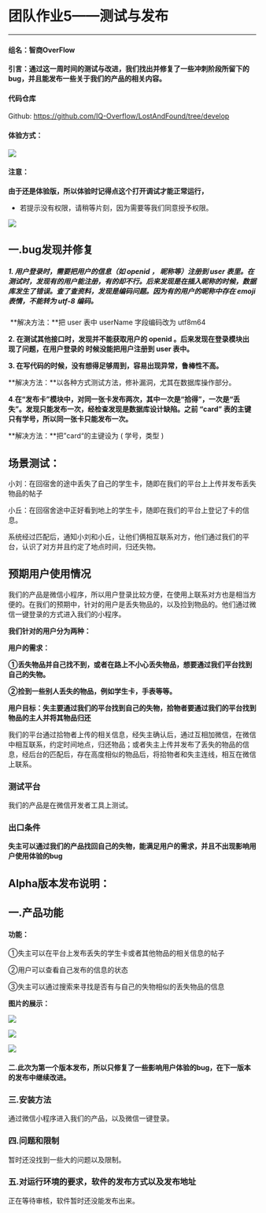 # 团队作业5——测试与发布

----------------------------

#### 组名：智商OverFlow

**引言：通过这一周时间的测试与改进，我们找出并修复了一些冲刺阶段所留下的bug，并且能发布一些关于我们的产品的相关内容。**

#### 代码仓库

Github: https://github.com/IQ-Overflow/LostAndFound/tree/develop

#### 体验方式：

![](https://azhu12138.oss-cn-shenzhen.aliyuncs.com/img/微信图片_20201130195103.png)

#### 注意：

**由于还是体验版，所以体验时记得点这个打开调试才能正常运行，**

- 若提示没有权限，请稍等片刻，因为需要等我们同意授予权限。

![](https://azhu12138.oss-cn-shenzhen.aliyuncs.com/img/20201130195228.png)



## 一.bug发现并修复

##### **1.	用户登录时，需要把用户的信息（如 openid ， 昵称等）注册到 user 表里。在测试时，发现有的用户能注册，有的却不行。后来发现是在插入昵称的时候，数据库发生了错误。查了查资料，发现是编码问题。因为有的用户的昵称中存在 emoji 表情，不能转为 utf-8 编码。**

​		**解决方法：**把 user 表中 userName 字段编码改为 utf8m64



**2.	在测试其他接口时，发现并不能获取用户的 openid 。后来发现在登录模块出现了问题，在用户登录的 时候没能把用户注册到 user 表中。**



**3. 在写代码的时候，没有想得足够周到，容易出现异常，鲁棒性不高。**

 **解决方法：**以各种方式测试方法，修补漏洞，尤其在数据库操作部分。



**4**.**在“发布卡”模块中，对同一张卡发布两次，其中一次是“拾得”，一次是“丢失”。发现只能发布一次，经检查发现是数据库设计缺陷。之前 “card” 表的主键只有学号，所以同一张卡只能发布一次。**

**解决方法：**把”card“的主键设为 ( 学号，类型 )



## 场景测试：

小刘：在回宿舍的途中丢失了自己的学生卡，随即在我们的平台上上传并发布丢失物品的帖子

小丘：在回宿舍途中正好看到地上的学生卡，随即在我们的平台上登记了卡的信息。

系统经过匹配后，通知小刘和小丘，让他们俩相互联系对方，他们通过我们的平台，认识了对方并且约定了地点时间，归还失物。



## 预期用户使用情况

我们的产品是微信小程序，所以用户登录比较方便，在使用上联系对方也是相当方便的。在我们的预期中，针对的用户是丢失物品的，以及捡到物品的。他们通过微信一键登录的方式进入我们的小程序。



**我们针对的用户分为两种：**

**用户的需求：**

**①丢失物品并自己找不到，或者在路上不小心丢失物品，想要通过我们平台找到自己的失物。**

**②捡到一些别人丢失的物品，例如学生卡，手表等等。**

**用户目标：失主要通过我们的平台找到自己的失物，拾物者要通过我们的平台找到物品的主人并将其物品归还**



我们的平台通过拾物者上传的相关信息，经失主确认后，通过互相加微信，在微信中相互联系，约定时间地点，归还物品；或者失主上传并发布了丢失的物品的信息，经后台的匹配后，存在高度相似的物品后，将拾物者和失主连线，相互在微信上联系。



### **测试平台**

我们的产品是在微信开发者工具上测试。



### **出口条件**

**失主可以通过我们的产品找回自己的失物，能满足用户的需求，并且不出现影响用户使用体验的bug**



## Alpha版本发布说明：

## 一.产品功能

#### 功能：

①失主可以在平台上发布丢失的学生卡或者其他物品的相关信息的帖子

②用户可以查看自己发布的信息的状态

③失主可以通过搜索来寻找是否有与自己的失物相似的丢失物品的信息

**图片的展示：**

![](https://azhu12138.oss-cn-shenzhen.aliyuncs.com/img/微信图片_20201121235336.png)

![](https://azhu12138.oss-cn-shenzhen.aliyuncs.com/img/微信图片_202011212353361.png)

![](https://azhu12138.oss-cn-shenzhen.aliyuncs.com/img/微信图片_202011212353362.png)





#### 二.此次为第一个版本发布，所以只修复了一些影响用户体验的bug，在下一版本的发布中继续改进。



### 三.安装方法

通过微信小程序进入我们的产品，以及微信一键登录。



### **四.问题和限制**

暂时还没找到一些大的问题以及限制。



### **五.对运行环境的要求，软件的发布方式以及发布地址**

正在等待审核，软件暂时还没能发布出来。


